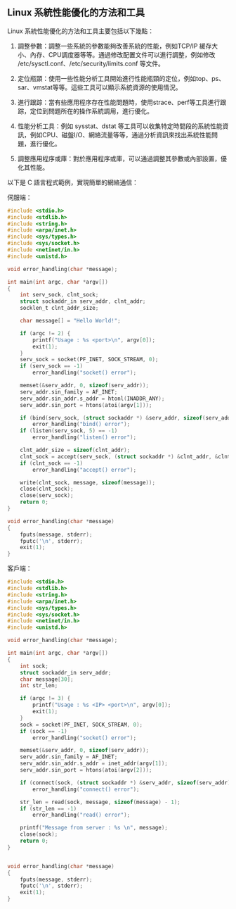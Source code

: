 ## Linux 系統性能優化的方法和工具

Linux 系統性能優化的方法和工具主要包括以下幾點：

1. 調整參數：調整一些系統的參數能夠改善系統的性能，例如TCP/IP 緩存大小、內存、CPU調度器等等。通過修改配置文件可以進行調整，例如修改 /etc/sysctl.conf、/etc/security/limits.conf 等文件。

2. 定位瓶頸：使用一些性能分析工具開始進行性能瓶頸的定位，例如top、ps、sar、vmstat等等。這些工具可以顯示系統資源的使用情況。

3. 進行跟踪：當有些應用程序存在性能問題時，使用strace、perf等工具進行跟踪，定位到問題所在的操作系統調用，進行優化。

4. 性能分析工具：例如 sysstat、dstat 等工具可以收集特定時間段的系統性能資訊，例如CPU、磁盤I/O、網絡流量等等，通過分析資訊來找出系統性能問題，進行優化。

5. 調整應用程序或庫：對於應用程序或庫，可以通過調整其參數或內部設置，優化其性能。

以下是 C 語言程式範例，實現簡單的網絡通信：

伺服端：

```c
#include <stdio.h>
#include <stdlib.h>
#include <string.h>
#include <arpa/inet.h>
#include <sys/types.h>
#include <sys/socket.h>
#include <netinet/in.h>
#include <unistd.h>

void error_handling(char *message);

int main(int argc, char *argv[]) 
{
    int serv_sock, clnt_sock;
    struct sockaddr_in serv_addr, clnt_addr;
    socklen_t clnt_addr_size;

    char message[] = "Hello World!";

    if (argc != 2) {
        printf("Usage : %s <port>\n", argv[0]);
        exit(1);
    }
    serv_sock = socket(PF_INET, SOCK_STREAM, 0);
    if (serv_sock == -1)
        error_handling("socket() error");

    memset(&serv_addr, 0, sizeof(serv_addr));
    serv_addr.sin_family = AF_INET;
    serv_addr.sin_addr.s_addr = htonl(INADDR_ANY);
    serv_addr.sin_port = htons(atoi(argv[1]));

    if (bind(serv_sock, (struct sockaddr *) &serv_addr, sizeof(serv_addr)) == -1)
        error_handling("bind() error");
    if (listen(serv_sock, 5) == -1)
        error_handling("listen() error");

    clnt_addr_size = sizeof(clnt_addr);
    clnt_sock = accept(serv_sock, (struct sockaddr *) &clnt_addr, &clnt_addr_size);
    if (clnt_sock == -1)
        error_handling("accept() error");

    write(clnt_sock, message, sizeof(message));
    close(clnt_sock);
    close(serv_sock);
    return 0;
}

void error_handling(char *message) 
{
    fputs(message, stderr);
    fputc('\n', stderr);
    exit(1);
}

```

客戶端：

```c
#include <stdio.h>
#include <stdlib.h>
#include <string.h>
#include <arpa/inet.h>
#include <sys/types.h>
#include <sys/socket.h>
#include <netinet/in.h>
#include <unistd.h>

void error_handling(char *message);

int main(int argc, char *argv[]) 
{
    int sock;
    struct sockaddr_in serv_addr;
    char message[30];
    int str_len;

    if (argc != 3) {
        printf("Usage : %s <IP> <port>\n", argv[0]);
        exit(1);
    }
    sock = socket(PF_INET, SOCK_STREAM, 0);
    if (sock == -1)
        error_handling("socket() error");

    memset(&serv_addr, 0, sizeof(serv_addr));
    serv_addr.sin_family = AF_INET;
    serv_addr.sin_addr.s_addr = inet_addr(argv[1]);
    serv_addr.sin_port = htons(atoi(argv[2]));

    if (connect(sock, (struct sockaddr *) &serv_addr, sizeof(serv_addr)) == -1)
        error_handling("connect() error");

    str_len = read(sock, message, sizeof(message) - 1);
    if (str_len == -1)
        error_handling("read() error");

    printf("Message from server : %s \n", message);
    close(sock);
    return 0;
}


void error_handling(char *message) 
{
    fputs(message, stderr);
    fputc('\n', stderr);
    exit(1);
}
```